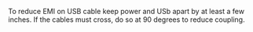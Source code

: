 
To reduce EMI on USB cable keep power and USb apart by at least a few inches. If the cables must cross, do so at 90 degrees to reduce coupling.
